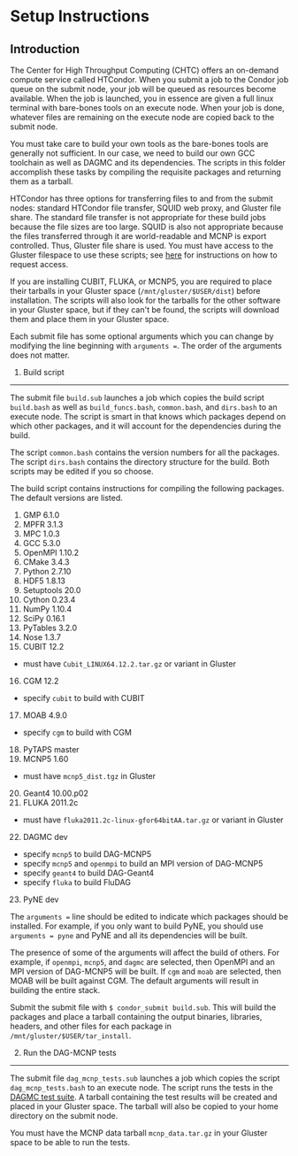 Setup Instructions
========================================

Introduction
----------------------------------------
The Center for High Throughput Computing (CHTC) offers an on-demand compute service called HTCondor. When you submit a job to the Condor job queue on the submit node, your job will be queued as resources become available. When the job is launched, you in essence are given a full linux terminal with bare-bones tools on an execute node. When your job is done, whatever files are remaining on the execute node are copied back to the submit node.

You must take care to build your own tools as the bare-bones tools are generally not sufficient. In our case, we need to build our own GCC toolchain as well as DAGMC and its dependencies. The scripts in this folder accomplish these tasks by compiling the requisite packages and returning them as a tarball.

HTCondor has three options for transferring files to and from the submit nodes: standard HTCondor file transfer, SQUID web proxy, and Gluster file share. The standard file transfer is not appropriate for these build jobs because the file sizes are too large. SQUID is also not appropriate because the files transferred through it are world-readable and MCNP is export controlled. Thus, Gluster file share is used. You must have access to the Gluster filespace to use these scripts; see <a href="http://chtc.cs.wisc.edu/file-avail-gluster.shtml" target="_blank">here</a> for instructions on how to request access.

If you are installing CUBIT, FLUKA, or MCNP5, you are required to place their tarballs in your Gluster space (`/mnt/gluster/$USER/dist`) before installation. The scripts will also look for the tarballs for the other software in your Gluster space, but if they can't be found, the scripts will download them and place them in your Gluster space.

Each submit file has some optional arguments which you can change by modifying the line beginning with `arguments =`. The order of the arguments does not matter.

1. Build script
----------------------------------------
The submit file `build.sub` launches a job which copies the build script `build.bash` as well as `build_funcs.bash`, `common.bash`, and `dirs.bash` to an execute node. The script is smart in that knows which packages depend on which other packages, and it will account for the dependencies during the build.

The script `common.bash` contains the version numbers for all the packages. The script `dirs.bash` contains the directory structure for the build. Both scripts may be edited if you so choose.

The build script contains instructions for compiling the following packages. The default versions are listed.

1. GMP 6.1.0
2. MPFR 3.1.3
3. MPC 1.0.3
4. GCC 5.3.0
5. OpenMPI 1.10.2
6. CMake 3.4.3
7. Python 2.7.10
8. HDF5 1.8.13
9. Setuptools 20.0
10. Cython 0.23.4
11. NumPy 1.10.4
12. SciPy 0.16.1
13. PyTables 3.2.0
14. Nose 1.3.7
15. CUBIT 12.2
  * must have `Cubit_LINUX64.12.2.tar.gz` or variant in Gluster
16. CGM 12.2
  * specify `cubit` to build with CUBIT
17. MOAB 4.9.0
  * specify `cgm` to build with CGM
18. PyTAPS master
19. MCNP5 1.60
  * must have `mcnp5_dist.tgz` in Gluster
20. Geant4 10.00.p02
21. FLUKA 2011.2c
  * must have `fluka2011.2c-linux-gfor64bitAA.tar.gz` or variant in Gluster
22. DAGMC dev
  * specify `mcnp5` to build DAG-MCNP5
  * specify `mcnp5` and `openmpi` to build an MPI version of DAG-MCNP5
  * specify `geant4` to build DAG-Geant4
  * specify `fluka` to build FluDAG
23. PyNE dev

The `arguments =` line should be edited to indicate which packages should be installed. For example, if you only want to build PyNE, you should use `arguments = pyne` and PyNE and all its dependencies will be built.

The presence of some of the arguments will affect the build of others. For example, if `openmpi`, `mcnp5`, and `dagmc` are selected, then OpenMPI and an MPI version of DAG-MCNP5 will be built. If `cgm` and `moab` are selected, then MOAB will be built against CGM. The default arguments will result in building the entire stack.

Submit the submit file with `$ condor_submit build.sub`. This will build the packages and place a tarball containing the output binaries, libraries, headers, and other files for each package in `/mnt/gluster/$USER/tar_install`.

2. Run the DAG-MCNP tests
----------------------------------------
The submit file `dag_mcnp_tests.sub` launches a job which copies the script `dag_mcnp_tests.bash` to an execute node. The script runs the tests in the <a href="https://github.com/ljacobson64/DAGMC-tests" target="_blank">DAGMC test suite</a>. A tarball containing the test results will be created and placed in your Gluster space. The tarball will also be copied to your home directory on the submit node.

You must have the MCNP data tarball `mcnp_data.tar.gz` in your Gluster space to be able to run the tests.
